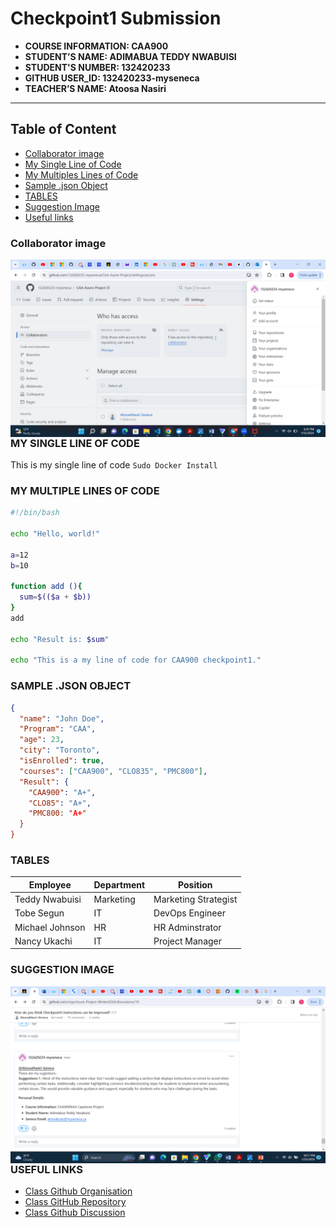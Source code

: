 # Checkpoint1 Submission

- **COURSE INFORMATION: CAA900**
- **STUDENT’S NAME: ADIMABUA TEDDY NWABUISI**
- **STUDENT'S NUMBER: 132420233**
- **GITHUB USER_ID: 132420233-myseneca**
- **TEACHER’S NAME: Atoosa Nasiri**
  

---
## Table of Content

- [Collaborator image](#collaborator-image)
- [My Single Line of Code](#my-single-line-of-code)
- [My Multiples Lines of Code](#my-multiple-lines-of-code)
- [Sample .json Object](SAMPLE-.JSON-OBJECT)
- [TABLES](#Tables)
- [Suggestion Image](#SUGGESTION-IMAGE)
- [Useful links](#USEFUL-LINKS)


  

### Collaborator image
<img src="collaborator.png"
     alt="collaborator icon"
     style="float: left; margin-right: 10px;" />
     
### MY SINGLE LINE OF CODE
This is my single line of code `Sudo Docker Install`

### MY MULTIPLE LINES OF CODE
```bash
#!/bin/bash

echo "Hello, world!"

a=12
b=10

function add (){
  sum=$(($a + $b))
}
add

echo "Result is: $sum"

echo "This is a my line of code for CAA900 checkpoint1."
```


### SAMPLE .JSON OBJECT 

```json
{
  "name": "John Doe",
  "Program": "CAA",
  "age": 23,
  "city": "Toronto",
  "isEnrolled": true,
  "courses": ["CAA900", "CLO835", "PMC800"],
  "Result": {
    "CAA900": "A+",
    "CLO85": "A+",
    "PMC800: "A+"
  }
}
```
### TABLES
| Employee            | Department         | Position             |
|---------------------|---------------------|--------------------|
| Teddy Nwabuisi     | Marketing          | Marketing Strategist |
| Tobe Segun         | IT            | DevOps Engineer|
| Michael Johnson    | HR                 | HR Adminstrator    |
| Nancy Ukachi       | IT                 | Project Manager  |




 ### SUGGESTION IMAGE
<img src="Suggestions.png"
     alt="Suggestions icon"
     style="float: left; margin-right: 10px;" />


 ### USEFUL LINKS

- [Class Github Organisation](https://github.com/Azure-Project-Winter2024)
- [ Class GitHub Repository](https://github.com/Azure-Project-Winter2024/CAA900-CapstoneProject)
- [Class Github Discussion](https://github.com/orgs/Azure-Project-Winter2024/discussions/19)



